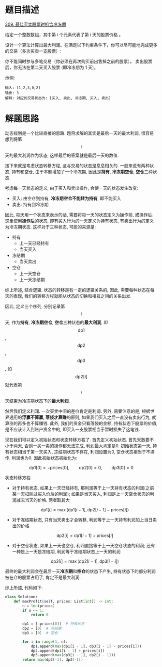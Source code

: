 # 题目描述

[309. 最佳买卖股票时机含冷冻期](https://leetcode-cn.com/problems/best-time-to-buy-and-sell-stock-with-cooldown/)

给定一个整数数组，其中第 i 个元素代表了第 i 天的股票价格 。​

设计一个算法计算出最大利润。在满足以下约束条件下，你可以尽可能地完成更多的交易（多次买卖一支股票）:

你不能同时参与多笔交易（你必须在再次购买前出售掉之前的股票）。
卖出股票后，你无法在第二天买入股票 (即冷冻期为 1 天)。

示例:
```
输入: [1,2,3,0,2]
输出: 3 
解释: 对应的交易状态为: [买入, 卖出, 冷冻期, 买入, 卖出]
```

# 解题思路

动态规划是一个比较直接的思路. 题目求解的其实是最后一天的最大利润, 很容易想到将第$$i$$天的最大利润作为状态, 这样最后的答案就是最后一天的数值.

接下来就是考虑状态转移方程, 这与交易的状态是息息相关的. 一般来说有两种状态, 持有和空仓, 由于本题增加了一个冷冻期, 因此是**持有**, **冷冻期空仓**, **空仓**三种状态.

考虑每一天状态的定义, 由于买入和卖出操作, 会使一天的状态发生改变:

- 买入: 由空仓到持有, **冷冻期空仓不能转为持有**, 即不能买入
- 卖出: 持有到冷冻期

因此, 每天用一个状态来表示的话, 需要将每一天的状态定义为操作前, 或操作后. 这里使用**操作后**的状态, 即有买入行为的一天定义为持有状态, 有卖出行为的定义为冷冻期状态. 这样对于三种状态, 可能的来源是:

- 持有
  - 上一天已经持有
  - 当天买入
- 冻结期
  - 当天卖出
- 空仓
  - 上一天空仓
  - 上一天冻结期

综上所述, 结合逻辑, 状态的转移是有一定的逻辑关系的, 因此, 需要每种状态在每天的表现, 我们的转移方程就能从状态的切换和相互之间的关系出发.

因此, 定义三个序列, 分别记录第$$i$$天, 作为**持有**, **冷冻期空仓**, **空仓**三种状态的**最大利润**, 即 $$\text{dp1}$$, $$\text{dp2}$$, $$\text{dp3}$$, 如$$\text{dp2}[i]$$就代表第$$i$$天结束为冷冻期状态下的**最大利润**.

然后我们定义利润. 一次买卖中间的差价肯定是利润. 另外, 需要注意的是, 根据世界通用的**浮赢不算赢, 落袋才算赚**的原则, 如果我们买入之后一直没有卖出行为, 就算涨的再多也不算赚钱. 此外, 我们的资金只看落袋的金额, 持有状态下股票的价值, 是不应该计入到账户资金中的, 即买入一支股票相当于暂时损失了这笔钱.

现在我们可以定义初始状态和状态转移方程了. 首先定义初始状态. 首先天数要不小于两天, 否则一买一卖的操作都无法完成, 利润最大肯定是0. 初始状态第一天, 持有状态相当于第一天买入, 冻结期状态不存在, 利润设置为0, 空仓状态相当于不操作, 利润也为0. 因此初始状态初始化为:

$$\text{dp1}[0]=-\text{prices}[0],\qquad \text{dp2}[0]=0,\qquad \text{dp3}[0]=0$$

状态转移方程.

- 对于持有状态, 如果上一天已经持有, 那利润等于上一天持有状态的利润(之前某一天扣除过买入价后的利润); 如果是当天买入, 利润是上一天空仓状态的利润减去当天的价格. 两者取其大

  $$\text{dp1}[i] = \max(\text{dp1}[i-1],\text{dp2}[i-1]-\text{prices}[i])$$

- 对于冻结期状态, 只有当天卖出才会转移, 利润等于上一天持有利润加上当日卖出的价格

  $$\text{dp2}[i] = \text{dp1}[i-1] + \text{prices}[i]$$

- 对于空仓状态, 如果上一天也空仓, 利润直接等于上一天空仓状态的利润; 还有一种是上一天是冻结期, 利润等于冻结期状态上一天的利润

  $$\text{dp3}[i] = \max(\text{dp2}[i - 1], \text{dp3}[i - i])$$

最终的最大利润会在最后一天**冷冻期**和**空仓**的状态下产生, 持有状态下的部分利润被在仓的股票占用了, 肯定不是最大利润.

综上所述, 代码如下:

```python
class Solution:
    def maxProfit(self, prices: List[int]) -> int:
        n = len(prices)
        if n <= 1:
            return 0
        
        dp1 = [-prices[0]]  # 持有状态
        dp2 = [0]  # 冻结期
        dp3 = [0]  # 空仓

        for i in range(1, n):
            dp1.append(max(dp1[i - 1], dp3[i - 1] - prices[i]))
            dp2.append(dp1[i - 1] + prices[i])
            dp3.append(max(dp3[i - 1], dp2[i - 1]))
        return max(dp2[-1], dp3[-1])
```
